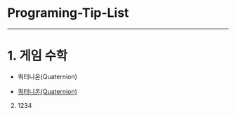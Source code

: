 # Programing-Tip-List

---

# 1. 게임 수학
* 쿼터니온(Quaternion)
- [쿼터니온(Quaternion)](https://github.com/quattroro/Programing-Tip-List/blob/main/GameMath/1.Quaternion/Quaternion.md)
2. 1234
